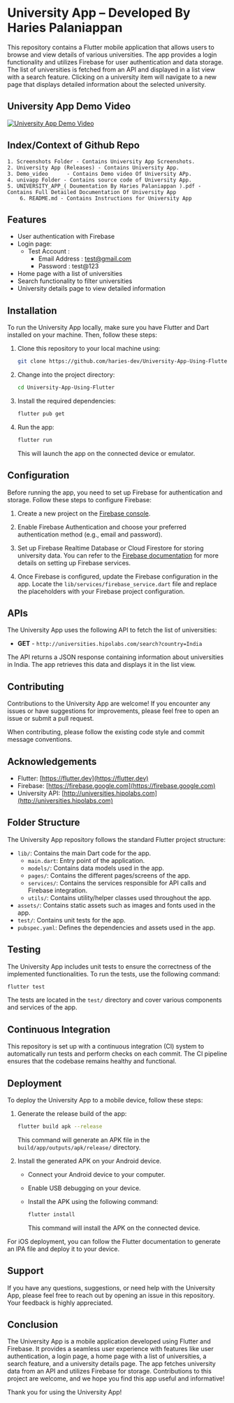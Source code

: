# University App – Developed By Haries Palaniappan

This repository contains a Flutter mobile application that allows users to browse and view details of various universities. The app provides a login functionality and utilizes Firebase for user authentication and data storage. The list of universities is fetched from an API and displayed in a list view with a search feature. Clicking on a university item will navigate to a new page that displays detailed information about the selected university.

## University App Demo Video

[![University App Demo Video](https://api.backlinko.com/app/uploads/2018/11/youtube_logo.png)](https://youtu.be/gr-RwdxNelE)


## Index/Context of Github Repo
	1. Screenshots Folder - Contains University App Screenshots.
	2. University App (Releases) - Contains University App.
	3. Demo_video      - Contains Demo video Of University APp.
	4. univapp Folder - Contains source code of University App.
	5. UNIVERSITY_APP_( Doumentation By Haries Palaniappan ).pdf - Contains Full Detailed Documentation Of University App
        6. README.md - Contains Instructions for University App

## Features

- User authentication with Firebase
- Login page:
	- Test Account : 
		- Email Address : test@gmail.com
		- Password      : test@123
- Home page with a list of universities
- Search functionality to filter universities
- University details page to view detailed information

## Installation

To run the University App locally, make sure you have Flutter and Dart installed on your machine. Then, follow these steps:

1. Clone this repository to your local machine using:

   ```bash
   git clone https://github.com/haries-dev/University-App-Using-Flutter.git
   ```

2. Change into the project directory:

   ```bash
   cd University-App-Using-Flutter
   ```

3. Install the required dependencies:

   ```bash
   flutter pub get
   ```

4. Run the app:

   ```bash
   flutter run
   ```

   This will launch the app on the connected device or emulator.

## Configuration

Before running the app, you need to set up Firebase for authentication and storage. Follow these steps to configure Firebase:

1. Create a new project on the [Firebase console](https://console.firebase.google.com/).

2. Enable Firebase Authentication and choose your preferred authentication method (e.g., email and password).

3. Set up Firebase Realtime Database or Cloud Firestore for storing university data. You can refer to the [Firebase documentation](https://firebase.google.com/docs) for more details on setting up Firebase services.

4. Once Firebase is configured, update the Firebase configuration in the app. Locate the `lib/services/firebase_service.dart` file and replace the placeholders with your Firebase project configuration.

## APIs

The University App uses the following API to fetch the list of universities:

- **GET** - `http://universities.hipolabs.com/search?country=India`

The API returns a JSON response containing information about universities in India. The app retrieves this data and displays it in the list view.

## Contributing

Contributions to the University App are welcome! If you encounter any issues or have suggestions for improvements, please feel free to open an issue or submit a pull request. 

When contributing, please follow the existing code style and commit message conventions.

## Acknowledgements

- Flutter: [https://flutter.dev](https://flutter.dev)
- Firebase: [https://firebase.google.com](https://firebase.google.com)
- University API: [http://universities.hipolabs.com](http://universities.hipolabs.com)
  
## Folder Structure

The University App repository follows the standard Flutter project structure:

- `lib/`: Contains the main Dart code for the app.
  - `main.dart`: Entry point of the application.
  - `models/`: Contains data models used in the app.
  - `pages/`: Contains the different pages/screens of the app.
  - `services/`: Contains the services responsible for API calls and Firebase integration.
  - `utils/`: Contains utility/helper classes used throughout the app.
- `assets/`: Contains static assets such as images and fonts used in the app.
- `test/`: Contains unit tests for the app.
- `pubspec.yaml`: Defines the dependencies and assets used in the app.

## Testing

The University App includes unit tests to ensure the correctness of the implemented functionalities. To run the tests, use the following command:

```bash
flutter test
```

The tests are located in the `test/` directory and cover various components and services of the app.

## Continuous Integration

This repository is set up with a continuous integration (CI) system to automatically run tests and perform checks on each commit. The CI pipeline ensures that the codebase remains healthy and functional. 

## Deployment

To deploy the University App to a mobile device, follow these steps:

1. Generate the release build of the app:

   ```bash
   flutter build apk --release
   ```

   This command will generate an APK file in the `build/app/outputs/apk/release/` directory.

2. Install the generated APK on your Android device.

   - Connect your Android device to your computer.
   - Enable USB debugging on your device.
   - Install the APK using the following command:

     ```bash
     flutter install
     ```

     This command will install the APK on the connected device.

For iOS deployment, you can follow the Flutter documentation to generate an IPA file and deploy it to your device.

## Support

If you have any questions, suggestions, or need help with the University App, please feel free to reach out by opening an issue in this repository. Your feedback is highly appreciated.

## Conclusion

The University App is a mobile application developed using Flutter and Firebase. It provides a seamless user experience with features like user authentication, a login page, a home page with a list of universities, a search feature, and a university details page. The app fetches university data from an API and utilizes Firebase for storage. Contributions to this project are welcome, and we hope you find this app useful and informative!

Thank you for using the University App!

